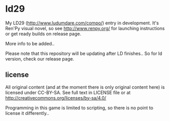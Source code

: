 ld29
====

My LD29 (http://www.ludumdare.com/compo/) entry in development. It's Ren'Py
visual novel, so see http://www.renpy.org/ for launching instructions or get
ready builds on release page.

More info to be added..

Please note that this repository will be updating after LD finishes.. So for ld
version, check our release page.

license
-------

All original content (and at the moment there is only original content here) is
licensed under CC-BY-SA. See full text in LICENSE file or at
http://creativecommons.org/licenses/by-sa/4.0/

Programming in this game is limited to scripting, so there is no point to
license it differently..
